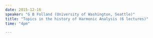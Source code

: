 ```yaml
---
date: 2015-12-16
speaker: "G B Folland (University of Washington, Seattle)"
title: "Topics in the history of Harmonic Analysis (6 lectures)"
time: "4pm" 

---
```



